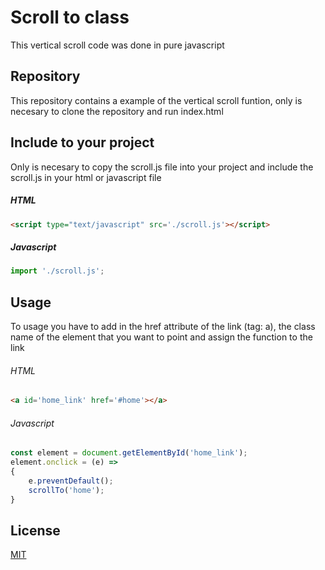 # Scroll to class 
This vertical scroll code was done in pure javascript

## Repository
This repository contains a example of the vertical scroll funtion, only is necesary to clone the repository and run index.html 

## Include to your project
Only is necesary to copy the scroll.js file into your project and include the scroll.js in your html or javascript file

##### HTML
```html
<script type="text/javascript" src='./scroll.js'></script>
```
##### Javascript
```javascript
import './scroll.js';
```

## Usage
To usage you have to add in the href attribute of the link (tag: a), the class name of the element that you want to point and assign the function to the link
###### HTML
```html
<a id='home_link' href='#home'></a>
```
###### Javascript
```javascript
const element = document.getElementById('home_link');
element.onclick = (e) => 
{
    e.preventDefault();
    scrollTo('home');
}
```

## License
[MIT](https://choosealicense.com/licenses/mit/)
